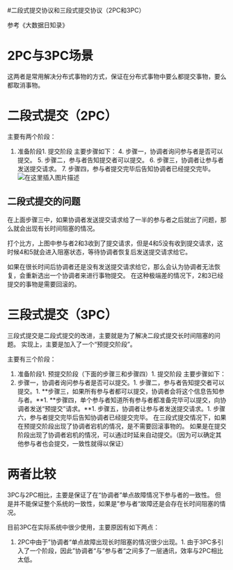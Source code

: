 #二段式提交协议和三段式提交协议（2PC和3PC）
>  
 参考《大数据日知录》 


# 2PC与3PC场景

这两者是常用解决分布式事物的方式，保证在分布式事物中要么都提交事物，要么都取消事物。

# 二段式提交（2PC）

主要有两个阶段：
1. 准备阶段1. 提交阶段
主要步骤如下： 4. 步骤一，协调者询问参与者是否可以提交。 5. 步骤二，参与者告知提交者可以提交。 6. 步骤三，协调者让参与者发送提交请求。 7. 步骤四，参与者提交完毕后告知协调者已经提交完毕。 <img src="https://img-blog.csdnimg.cn/20190427150340701.png?x-oss-process=image/watermark,type_ZmFuZ3poZW5naGVpdGk,shadow_10,text_aHR0cHM6Ly94dWppYWppYS5ibG9nLmNzZG4ubmV0,size_16,color_FFFFFF,t_70" alt="在这里插入图片描述">

## 二段式提交的问题

在上面步骤三中，如果协调者发送提交请求给了一半的参与者之后就出了问题，那么就会出现有长时间阻塞的情况。

打个比方，上图中参与者2和3收到了提交请求，但是4和5没有收到提交请求，这时候4和5就会进入阻塞状态，等待协调者恢复后发送提交请求给它。

如果在很长时间后协调者还是没有发送提交请求给它，那么会认为协调者无法恢复，会重新选出一个协调者来进行事物提交。 在这种极端差的情况下，2和3已经提交的事物是需要回滚的。

# 三段式提交（3PC）

三段式提交是二段式提交的改进，主要就是为了解决二段式提交长时间阻塞的问题。 实现上，主要是加入了一个“预提交阶段”。

主要有三个阶段：
1. 准备阶段1. 预提交阶段（下面的步骤三和步骤四）1. 提交阶段
主要步骤如下：
1. 步骤一，协调者询问参与者是否可以提交。1. 步骤二，参与者告知提交者可以提交。1. **步骤三，如果所有参与者都可以提交，协调者会将这个信息告知参与者。**1. **步骤四，单个参与者知道所有参与者都准备完毕可以提交，向协调者发送“预提交”请求。**1. 步骤五，协调者让参与者发送提交请求。1. 步骤六，参与者提交完毕后告知协调者已经提交完毕。
在三段式提交情况下，如果在预提交阶段出现了协调者宕机的情况，是不需要回滚事物的。 如果是在提交阶段出现了协调者宕机的情况，可以通过时延来自动提交。（因为可以确定其他参与者也会提交，一致性就得以保证）

# 两者比较

3PC与2PC相比，主要是保证了在“协调者”单点故障情况下参与者的一致性。 但是并不能保证整个系统的一致性，如果是”参与者“故障还是会存在长时间阻塞的情况。

目前3PC在实际系统中很少使用，主要原因有如下两点：
1. 2PC中由于”协调者“单点故障出现长时阻塞的情况很少出现。1. 由于3PC多引入了一个阶段，因此”协调者“与”参与者“之间多了一层通讯，效率与2PC相比太低。